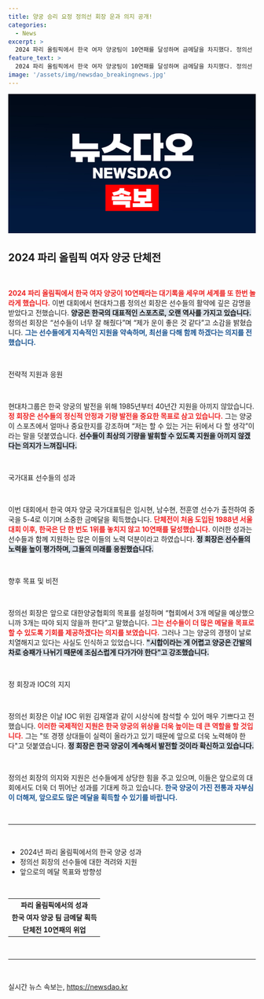 ```yaml
---
title: 양궁 승리 요정 정의선 회장 운과 의지 공개!
categories:
  - News
excerpt: >
  2024 파리 올림픽에서 한국 여자 양궁팀이 10연패를 달성하며 금메달을 차지했다. 정의선 현대차그룹 회장은 선수들을 격려하며 지속적인 지원 의사를 밝혔다. 양궁의 전통과 열정을 이어가는 한국팀의 놀라운 성과에 주목해보자!
feature_text: >
  2024 파리 올림픽에서 한국 여자 양궁팀이 10연패를 달성하며 금메달을 차지했다. 정의선 현대차그룹 회장은 선수들을 격려하며 지속적인 지원 의사를 밝혔다. 양궁의 전통과 열정을 이어가는 한국팀의 놀라운 성과에 주목해보자!
image: '/assets/img/newsdao_breakingnews.jpg'
---
```


<p><img src="/assets/img/newsdao_breakingnews.jpg" alt="cryptoinkorea 속보" /></p>

<h2 data-ke-size="size26">2024 파리 올림픽 여자 양궁 단체전</h2>

<p data-ke-size="size16">&nbsp;</p>

<p><b><span style="color: #ee2323;">2024 파리 올림픽에서 한국 여자 양궁이 10연패라는 대기록을 세우며 세계를 또 한번 놀라게 했습니다.</span></b> 이번 대회에서 현대차그룹 정의선 회장은 선수들의 활약에 깊은 감명을 받았다고 전했습니다. <b><span style="background-color: #21538527;">양궁은 한국의 대표적인 스포츠로, 오랜 역사를 가지고 있습니다.</span></b> 정의선 회장은 “선수들이 너무 잘 해줬다”며 “제가 운이 좋은 것 같다”고 소감을 밝혔습니다. <b><span style="color: #1a5490;">그는 선수들에게 지속적인 지원을 약속하며, 최선을 다해 함께 하겠다는 의지를 전했습니다.</span></b> </p>

<p data-ke-size="size16">&nbsp;</p>

<p>전략적 지원과 응원</p>

<p data-ke-size="size16">&nbsp;</p>

<p>현대차그룹은 한국 양궁의 발전을 위해 1985년부터 40년간 지원을 아끼지 않았습니다. <b><span style="color: #ee2323;">정 회장은 선수들의 정신적 안정과 기량 발전을 중요한 목표로 삼고 있습니다.</span></b> 그는 양궁이 스포츠에서 얼마나 중요한지를 강조하며 “저는 할 수 있는 거는 뒤에서 다 할 생각”이라는 말을 덧붙였습니다. <b><span style="background-color: #21538527;">선수들이 최상의 기량을 발휘할 수 있도록 지원을 아끼지 않겠다는 의지가 느껴집니다.</span></b> </p>

<p data-ke-size="size16">&nbsp;</p>

<p>국가대표 선수들의 성과</p>

<p data-ke-size="size16">&nbsp;</p>

<p>이번 대회에서 한국 여자 양궁 국가대표팀은 임시현, 남수현, 전훈영 선수가 출전하여 중국을 5-4로 이기며 소중한 금메달을 획득했습니다. <b><span style="color: #ee2323;">단체전이 처음 도입된 1988년 서울 대회 이후, 한국은 단 한 번도 1위를 놓치지 않고 10연패를 달성했습니다.</span></b> 이러한 성과는 선수들과 함께 지원하는 많은 이들의 노력 덕분이라고 하였습니다. <b><span style="background-color: #21538527;">정 회장은 선수들의 노력을 높이 평가하며, 그들의 미래를 응원했습니다.</span></b> </p>

<p data-ke-size="size16">&nbsp;</p>

<p>향후 목표 및 비전</p>

<p data-ke-size="size16">&nbsp;</p>

<p>정의선 회장은 앞으로 대한양궁협회의 목표를 설정하며 “협회에서 3개 메달을 예상했으니까 3개는 따야 되지 않을까 한다”고 말했습니다. <b><span style="color: #ee2323;">그는 선수들이 더 많은 메달을 목표로 할 수 있도록 기회를 제공하겠다는 의지를 보였습니다.</span></b> 그러나 그는 양궁의 경쟁이 날로 치열해지고 있다는 사실도 인식하고 있었습니다. <b><span style="background-color: #21538527;">"시합이라는 게 어렵고 양궁은 간발의 차로 승패가 나뉘기 때문에 조심스럽게 다가가야 한다"고 강조했습니다.</span></b> </p>

<p data-ke-size="size16">&nbsp;</p>

<p>정 회장과 IOC의 지지</p>

<p data-ke-size="size16">&nbsp;</p>

<p>정의선 회장은 이날 IOC 위원 김재열과 같이 시상식에 참석할 수 있어 매우 기쁘다고 전했습니다. <b><span style="color: #ee2323;">이러한 국제적인 지원은 한국 양궁의 위상을 더욱 높이는 데 큰 역할을 할 것입니다.</span></b> 그는 "또 경쟁 상대들이 실력이 올라가고 있기 때문에 앞으로 더욱 노력해야 한다"고 덧붙였습니다. <b><span style="background-color: #21538527;">정 회장은 한국 양궁이 계속해서 발전할 것이라 확신하고 있습니다.</span></b> </p>

<p data-ke-size="size16">&nbsp;</p>

<p>정의선 회장의 의지와 지원은 선수들에게 상당한 힘을 주고 있으며, 이들은 앞으로의 대회에서도 더욱 더 뛰어난 성과를 기대케 하고 있습니다. <b><span style="color: #1a5490;">한국 양궁이 가진 전통과 자부심이 더해져, 앞으로도 많은 메달을 획득할 수 있기를 바랍니다.</span></b> </p>

<p data-ke-size="size16">&nbsp;</p> 

<hr/>

<p data-ke-size="size16">&nbsp;</p>

<div>
    <ul>
        <li>2024년 파리 올림픽에서의 한국 양궁 성과</li>
        <li>정의선 회장의 선수들에 대한 격려와 지원</li>
        <li>앞으로의 메달 목표와 방향성</li>
    </ul>
</div>

<p data-ke-size="size16">&nbsp;</p>

<table style="width: 100%;">
    <tr>
        <td style="text-align: center; height: 17px;"><b>파리 올림픽에서의 성과</b></td>
    </tr>
    <tr>
        <td style="text-align: center; height: 17px;"><b>한국 여자 양궁 팀 금메달 획득</b></td>
    </tr>
    <tr>
        <td style="text-align: center; height: 17px;"><b>단체전 10연패의 위업</b></td>
    </tr>
</table>

<p data-ke-size="size16">&nbsp;</p> 

<hr/>

<p data-ke-size="size16">&nbsp;</p>
실시간 뉴스 속보는, <a href="https://newsdao.kr" rel="dofollow">https://newsdao.kr</a>


